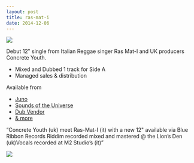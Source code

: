 ```yaml
---
layout: post
title: ras-mat-i
date: 2014-12-06
---
```




<img src="{{site.baseurl}}/assets/images/music/ras_mat_i/title.jpg">

Debut 12″ single from Italian Reggae singer Ras Mat-I and UK producers Concrete Youth.

* Mixed and Dubbed 1 track for Side A 
* Managed sales & distribution

Available from

* [Juno](https://www.juno.co.uk/products/concrete-youth-ras-i-am-the-rastaman/639941-01/)
* [Sounds of the Universe](https://soundsoftheuniverse.com/product/concrete-youth-ras-mat-i-i-am-the-rastaman)
* [Dub Vendor](https://www.dubvendor.co.uk/concrete-youth--ras-mat-i---i-am-the-rastaman-dub--evening-in-glacis--dub-blue-ribbon-records-uk-12-26690-p.asp)
* [& more](https://www.discogs.com/Concrete-Youth-Ras-Mat-I-I-Am-The-Rastaman/release/5518101)

“Concrete Youth (uk) meet Ras-Mat-I (it) with a new 12" available via Blue Ribbon Records Riddim recorded mixed and mastered @ the Lion’s Den (uk)Vocals recorded at M2 Studio’s (it)”

<img src="{{site.baseurl}}/assets/images/music/ras_mat_i/img2.jpg">
